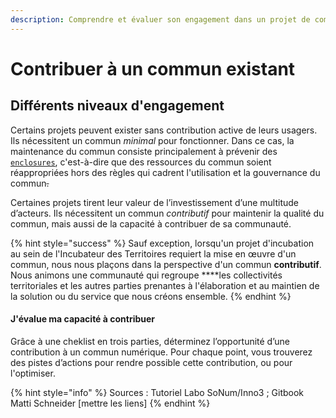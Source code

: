 ```yaml
---
description: Comprendre et évaluer son engagement dans un projet de communs
---
```


# Contribuer à un commun existant

## Différents niveaux d'engagement <a id="commun-contributif"></a>

Certains projets peuvent exister sans contribution active de leurs usagers. Ils nécessitent un commun _minimal_ pour fonctionner. Dans ce cas, la maintenance du commun consiste principalement à prévenir des [`enclosures`](../../../outils/glossaire/enclosure.md), c'est-à-dire que des ressources du commun soient réappropriées hors des règles qui cadrent l'utilisation et la gouvernance du commun~~.~~

Certaines projets tirent leur valeur de l’investissement d’une multitude d’acteurs. Ils nécessitent un commun _contributif_  pour maintenir la qualité du commun, mais aussi de la capacité à contribuer de sa communauté.

{% hint style="success" %}
Sauf exception, lorsqu'un projet d'incubation au sein de l'Incubateur des Territoires requiert la mise en œuvre d'un commun, nous nous plaçons dans la perspective d'un commun **contributif**. Nous animons une communauté qui regroupe ****les collectivités territoriales et les autres parties prenantes à l'élaboration et au maintien de la solution ou du service que nous créons ensemble.
{% endhint %}

#### J'évalue ma capacité à contribuer

Grâce à une cheklist en trois parties, déterminez l’opportunité d’une contribution à un commun numérique. Pour chaque point, vous trouverez des pistes d’actions pour rendre possible cette contribution, ou pour l'optimiser.







{% hint style="info" %}
Sources : Tutoriel Labo SoNum/Inno3 ; Gitbook Matti Schneider \[mettre les liens\]
{% endhint %}

